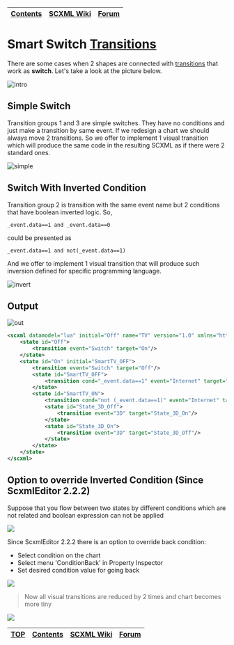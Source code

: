 <a name="top-anchor"/>

| [Contents](../README.md#table-of-contents) | [SCXML Wiki](https://alexzhornyak.github.io/SCXML-tutorial/) | [Forum](https://github.com/alexzhornyak/ScxmlEditor-Tutorial/discussions) |
|---|---|---|

# Smart Switch [Transitions](https://alexzhornyak.github.io/SCXML-tutorial/Doc/transition.html)

There are some cases when 2 shapes are connected with [transitions](https://alexzhornyak.github.io/SCXML-tutorial/Doc/transition.html) that work as **switch**. Let's take a look at the picture below.

![intro](../Images/SmartTransitions_Intro.png)

## Simple Switch
Transition groups 1 and 3 are simple switches. They have no conditions and just make a transition by same event.
If we redesign a chart we should always move 2 transitions.
So we offer to implement 1 visual transition which will produce the same code in the resulting SCXML as if there were 2 standard ones.

![simple](../Images/SmartTransitions_simple.png)

## Switch With Inverted Condition
Transition group 2 is transition with the same event name but 2 conditions that have boolean inverted logic. So,

  `_event.data==1 and _event.data==0`
  
could be presented as

  `_event.data==1 and not(_event.data==1)`

And we offer to implement 1 visual transition that will produce such inversion defined for specific programming language.

![invert](../Images/SmartTransitions_invert.png)

## Output
![out](../Images/SmartTransitions_animated.gif)

```xml
<scxml datamodel="lua" initial="Off" name="TV" version="1.0" xmlns="http://www.w3.org/2005/07/scxml">
	<state id="Off">
		<transition event="Switch" target="On"/>
	</state>
	<state id="On" initial="SmartTV_OFF">
		<transition event="Switch" target="Off"/>
		<state id="SmartTV_OFF">
			<transition cond="_event.data==1" event="Internet" target="SmartTV_ON"/>
		</state>
		<state id="SmartTV_ON">
			<transition cond="not (_event.data==1)" event="Internet" target="SmartTV_OFF"/>
			<state id="State_3D_Off">
				<transition event="3D" target="State_3D_On"/>
			</state>
			<state id="State_3D_On">
				<transition event="3D" target="State_3D_Off"/>
			</state>
		</state>
	</state>
</scxml>
```

## Option to override Inverted Condition (Since ScxmlEditor 2.2.2)
Suppose that you flow between two states by different conditions which are not related and boolean expression can not be applied

![](../Images/SmartTransitions_TwoConditions.gif)

Since ScxmlEditor 2.2.2 there is an option to override back condition:
- Select condition on the chart
- Select menu 'ConditionBack' in Property Inspector
- Set desired condition value for going back

![](../Images/SmartTransitions_ConditionBack.png)

> Now all visual transitions are reduced by 2 times and chart becomes more tiny

![](../Images/SmartTransitions_TwoConditions_Override.gif)

| [TOP](#top-anchor) | [Contents](../README.md#table-of-contents) | [SCXML Wiki](https://alexzhornyak.github.io/SCXML-tutorial/) | [Forum](https://github.com/alexzhornyak/ScxmlEditor-Tutorial/discussions) |
|---|---|---|---|
